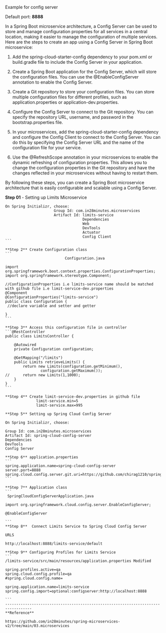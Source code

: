 Example for config server

Default port: **8888**

In a Spring Boot microservice architecture, a Config Server can be used to store and manage configuration properties for all services in a central location, making it easier to manage the configuration of multiple services. Here are the steps to create an app using a Config Server in Spring Boot microservice:

1. Add the spring-cloud-starter-config dependency to your pom.xml or build.gradle file to include the Config Server in your application.

2. Create a Spring Boot application for the Config Server, which will store the configuration files. You can use the @EnableConfigServer annotation to enable the Config Server.

3. Create a Git repository to store your configuration files. You can store multiple configuration files for different profiles, such as application.properties or application-dev.properties.

4. Configure the Config Server to connect to the Git repository. You can specify the repository URL, username, and password in the bootstrap.properties file.

5. In your microservices, add the spring-cloud-starter-config dependency and configure the Config Client to connect to the Config Server. You can do this by specifying the Config Server URL and the name of the configuration file for your service.

6. Use the @RefreshScope annotation in your microservices to enable the dynamic refreshing of configuration properties. This allows you to change the configuration properties in the Git repository and have the changes reflected in your microservices without having to restart them.

By following these steps, you can create a Spring Boot microservice architecture that is easily configurable and scalable using a Config Server.


**Step 01** - Setting up Limits Microservice
````
On Spring Initializr, choose:
                      Group Id: com.in28minutes.microservices  
                      Artifact Id: limits-service  
                                   Dependencies  
                                   Web  
                                   DevTools  
                                   Actuator  
                                   Config Client  
```  

**Step 2** Create Configuration class  
```                             
                           Configuration.java  
  
import org.springframework.boot.context.properties.ConfigurationProperties;  
import org.springframework.stereotype.Component;  
  
//ConfigurationProperties i.e limits-service name should be matched with github file i.e limit-service-dev.properties    
@Component  
@ConfigurationProperties("limits-service")   
public class Configuration {  
 //declare variable and setter and getter  
  
}  
```
  
**Step 3** Access this configuration file in controller  
```@RestController  
public class LimitsController {  
  
	@Autowired  
	private Configuration configuration;  
  
	@GetMapping("/limits")  
	public Limits retrieveLimits() {  
		return new Limits(configuration.getMinimum(),   
				configuration.getMaximum());  
//		return new Limits(1,1000);  
	}  
}    
```

**Step 4** Create limit-service-dev.properties in github file   
              limit-service.min=5  
              limit-service.max=995  
  
**Step 5** Setting up Spring Cloud Config Server  
  
On Spring Initializr, choose:  
  
Group Id: com.in28minutes.microservices  
Artifact Id: spring-cloud-config-server  
Dependencies  
DevTools  
Config Server  
  
**Step 6** application.properties  
```
spring.application.name=spring-cloud-config-server  
server.port=8888  
spring.cloud.config.server.git.uri=https://github.com/chirag1210/springcloudconfiguration  
```  
  
**Step 7** Application class   
```
 SpringCloudConfigServerApplication.java  
  
import org.springframework.cloud.config.server.EnableConfigServer;  
  
@EnableConfigServer  
  
```  
**Step 8**  Connect Limits Service to Spring Cloud Config Server  
  
URLS  
  
http://localhost:8888/limits-service/default  
  
**Step 9** Configuring Profiles for Limits Service  
```  
/limits-service/src/main/resources/application.properties Modified  
  
spring.profiles.active=qa  
spring.cloud.config.profile=qa  
#spring.cloud.config.name=  
  
spring.application.name=limits-service  
spring.config.import=optional:configserver:http://localhost:8888  

```
----------------------------------------------------------------------------------
**Reference** 

https://github.com/in28minutes/spring-microservices-v2/tree/main/03.microservices















